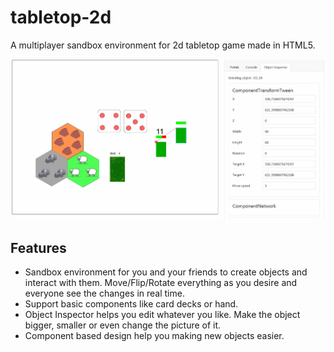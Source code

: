 # tabletop-2d
A multiplayer sandbox environment for 2d tabletop game made in HTML5.

![Demo](https://github.com/PalmPTSJ/tabletop-2d/raw/master/docs/demo.gif "Demo")

## Features
- Sandbox environment for you and your friends to create objects and interact with them. Move/Flip/Rotate everything as you desire and everyone see the changes in real time.
- Support basic components like card decks or hand.
- Object Inspector helps you edit whatever you like. Make the object bigger, smaller or even change the picture of it.
- Component based design help you making new objects easier.